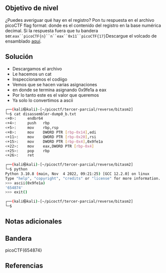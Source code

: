 ## Objetivo de nivel
¿Puedes averiguar qué hay en el registro? Pon tu respuesta en el archivo picoCTF flag format: donde es el contenido del registro en la base numérica decimal. Si la respuesta fuera que tu bandera ser.`eax``picoCTF{n}``n``eax``0x11``picoCTF{17}`Descargue el volcado de ensamblado [aquí](https://artifacts.picoctf.net/c/510/disassembler-dump0_b.txt).

## Solución
- Descargamos el archivo
- Le hacemos un cat
- Inspeccionamos el codiigo
- Vemos que se hacen varias asignaciones
- en donde se termina asignando 0x9fe1a a eax
- Por lo tanto este es el valor que queremos
- Ya solo lo convertimos a ascii
``` bash
┌──(kali㉿kali)-[~/picoctf/tercer-parcial/reverse/bitasm2]
└─$ cat disassembler-dump0_b.txt 
<+0>:     endbr64 
<+4>:     push   rbp
<+5>:     mov    rbp,rsp
<+8>:     mov    DWORD PTR [rbp-0x14],edi
<+11>:    mov    QWORD PTR [rbp-0x20],rsi
<+15>:    mov    DWORD PTR [rbp-0x4],0x9fe1a
<+22>:    mov    eax,DWORD PTR [rbp-0x4]
<+25>:    pop    rbp
<+26>:    ret
                                                                                                                                                                      
┌──(kali㉿kali)-[~/picoctf/tercer-parcial/reverse/bitasm2]
└─$ python
Python 3.10.8 (main, Nov  4 2022, 09:21:25) [GCC 12.2.0] on linux
Type "help", "copyright", "credits" or "license" for more information.
>>> ascii(0x9fe1a)
'654874'
>>> exit()
                                                                                                                                                                      
┌──(kali㉿kali)-[~/picoctf/tercer-parcial/reverse/bitasm2]
└─$ 

```

## Notas adicionales


## Bandera
picoCTF{654874}

## Referencias

